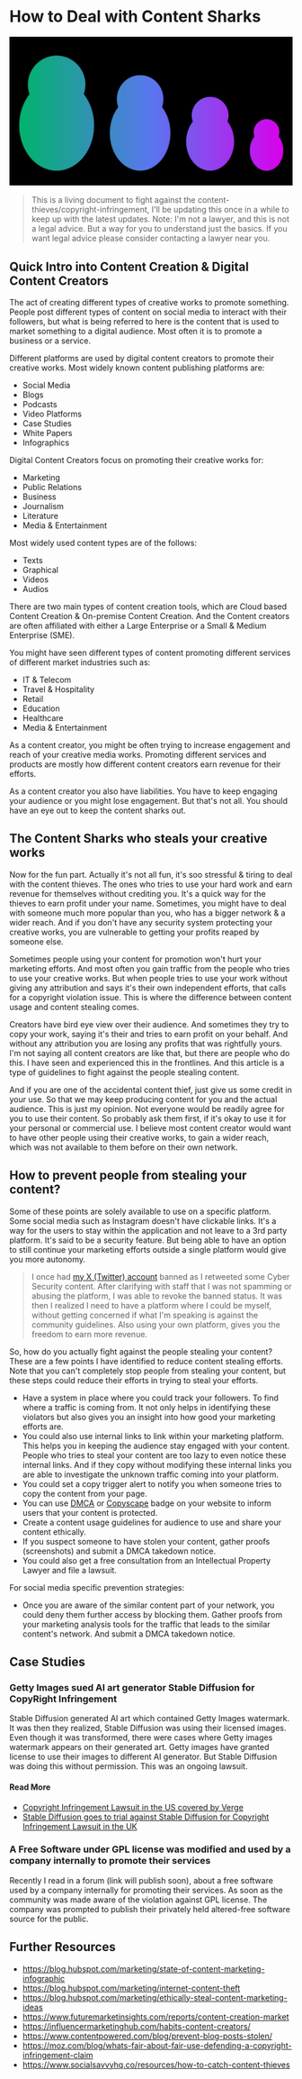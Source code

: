 # How to Deal with Content Sharks

<img src="./../images/fair-legal-content-credit-abstract-representation-matryoshka-dolls.png" id="meta_imgz">

> This is a living document to fight against the content-thieves/copyright-infringement, I'll be updating this once in a while to keep up with the latest updates. Note: I'm not a lawyer, and this is not a legal advice. But a way for you to understand just the basics. If you want legal advice please consider contacting a lawyer near you.

## Quick Intro into Content Creation & Digital Content Creators
The act of creating different types of creative works to promote something. People post different types of content on social media to interact with their followers, but what is being referred to here is the content that is used to market something to a digital audience. Most often it is to promote a business or a service.

Different platforms are used by digital content creators to promote their creative works. Most widely known content publishing platforms are:
* Social Media
* Blogs
* Podcasts
* Video Platforms
* Case Studies
* White Papers
* Infographics

Digital Content Creators focus on promoting their creative works for:
* Marketing
* Public Relations
* Business
* Journalism
* Literature
* Media & Entertainment

Most widely used content types are of the follows:
* Texts
* Graphical
* Videos
* Audios

There are two main types of content creation tools, which are Cloud based Content Creation & On-premise Content Creation. And the Content creators are often affiliated with either a Large Enterprise or a Small & Medium Enterprise (SME).

You might have seen different types of content promoting different services of different market industries such as:
* IT & Telecom
* Travel & Hospitality
* Retail
* Education
* Healthcare
* Media & Entertainment

As a content creator, you might be often trying to increase engagement and reach of your creative media works. Promoting different services and products are mostly how different content creators earn revenue for their efforts.

As a content creator you also have liabilities. You have to keep engaging your audience or you might lose engagement. But that's not all. You should have an eye out to keep the content sharks out.

## The Content Sharks who steals your creative works
Now for the fun part. Actually it's not all fun, it's soo stressful & tiring to deal with the content thieves. The ones who tries to use your hard work and earn revenue for themselves without crediting you. It's a quick way for the thieves to earn profit under your name. Sometimes, you might have to deal with someone much more popular than you, who has a bigger network & a wider reach. And if you don't have any security system protecting your creative works, you are vulnerable to getting your profits reaped by someone else.

Sometimes people using your content for promotion won't hurt your marketing efforts. And most often you gain traffic from the people who tries to use your creative works. But when people tries to use your work without giving any attribution and says it's their own independent efforts, that calls for a copyright violation issue. This is where the difference between content usage and content stealing comes.

Creators have bird eye view over their audience. And sometimes they try to copy your work, saying it's their and tries to earn profit on your behalf. And without any attribution you are losing any profits that was rightfully yours. I'm not saying all content creators are like that, but there are people who do this. I have seen and experienced this in the frontlines. And this article is a type of guidelines to fight against the people stealing content.

And if you are one of the accidental content thief, just give us some credit in your use. So that we may keep producing content for you and the actual audience. This is just my opinion. Not everyone would be readily agree for you to use their content. So probably ask them first, if it's okay to use it for your personal or commercial use. I believe most content creator would want to have other people using their creative works, to gain a wider reach, which was not available to them before on their own network.

## How to prevent people from stealing your content?
Some of these points are solely available to use on a specific platform. Some social media such as Instagram doesn't have clickable links. It's a way for the users to stay within the application and not leave to a 3rd party platform. It's said to be a security feature. But being able to have an option to still continue your marketing efforts outside a single platform would give you more autonomy.

> I once had [my X (Twitter) account](https://twitter.com/htmldecoder) banned as I retweeted some Cyber Security content. After clarifying with staff that I was not spamming or abusing the platform, I was able to revoke the banned status. It was then I realized I need to have a platform where I could be myself, without getting concerned if what I'm speaking is against the community guidelines. Also using your own platform, gives you the freedom to earn more revenue.

So, how do you actually fight against the people stealing your content? These are a few points I have identified to reduce content stealing efforts. Note that you can't completely stop people from stealing your content, but these steps could reduce their efforts in trying to steal your efforts.
* Have a system in place where you could track your followers. To find where a traffic is coming from. It not only helps in identifying these violators but also gives you an insight into how good your marketing efforts are.
* You could also use internal links to link within your marketing platform. This helps you in keeping the audience stay engaged with your content. People who tries to steal your content are too lazy to even notice these internal links. And if they copy without modifying these internal links you are able to investigate the unknown traffic coming into your platform.
* You could set a copy trigger alert to notify you when someone tries to copy the content from your page.
* You can use [DMCA](https://www.dmca.com/) or [Copyscape](https://www.copyscape.com/) badge on your website to inform users that your content is protected.
* Create a content usage guidelines for audience to use and share your content ethically.
* If you suspect someone to have stolen your content, gather proofs (screenshots) and submit a DMCA takedown notice.
* You could also get a free consultation from an Intellectual Property Lawyer and file a lawsuit.

For social media specific prevention strategies:
* Once you are aware of the similar content part of your network, you could deny them further access by blocking them. Gather proofs from your marketing analysis tools for the traffic that leads to the similar content's network. And submit a DMCA takedown notice.

## Case Studies
### Getty Images sued AI art generator Stable Diffusion for CopyRight Infringement
Stable Diffusion generated AI art which contained Getty Images watermark. It was then they realized, Stable Diffusion was using their licensed images. Even though it was transformed, there were cases where Getty images watermark appears on their generated art. Getty images have granted license to use their images to different AI generator. But Stable Diffusion was doing this without permission. This was an ongoing lawsuit.
#### Read More
* [Copyright Infringement Lawsuit in the US covered by Verge](https://www.theverge.com/2023/2/6/23587393/ai-art-copyright-lawsuit-getty-images-stable-diffusion)
* [Stable Diffusion goes to trial against Stable Diffusion for Copyright Infringement Lawsuit in the UK](https://www.msn.com/en-us/money/companies/getty-lawsuit-against-stability-ai-to-go-to-trial-in-the-uk/ar-AA1l01Oz)
### A Free Software under GPL license was modified and used by a company internally to promote their services
Recently I read in a forum (link will publish soon), about a free software used by a company internally for promoting their services. As soon as the community was made aware of the violation against GPL license. The company was prompted to publish their privately held altered-free software source for the public.

## Further Resources
* https://blog.hubspot.com/marketing/state-of-content-marketing-infographic
* https://blog.hubspot.com/marketing/internet-content-theft
* https://blog.hubspot.com/marketing/ethically-steal-content-marketing-ideas
* https://www.futuremarketinsights.com/reports/content-creation-market
* https://influencermarketinghub.com/habits-content-creators/
* https://www.contentpowered.com/blog/prevent-blog-posts-stolen/
* https://moz.com/blog/whats-fair-about-fair-use-defending-a-copyright-infringement-claim
* https://www.socialsavvyhq.co/resources/how-to-catch-content-thieves
